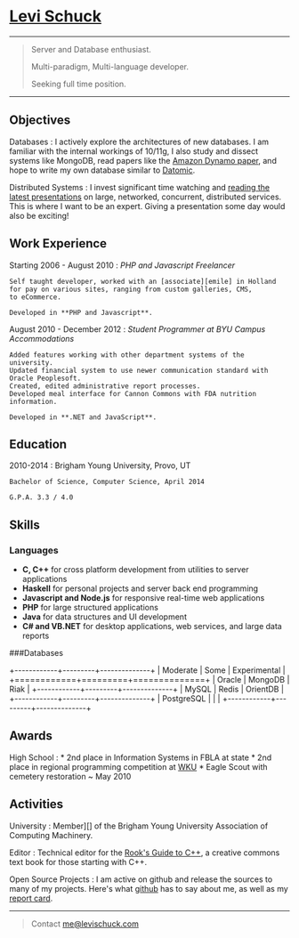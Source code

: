 # [Levi Schuck](mailto:me@levischuck.com)

----

> Server and Database enthusiast.
>
> Multi-paradigm, Multi-language developer.
>
> Seeking full time position.

----

## Objectives
Databases
:   I actively explore the architectures of new databases.
    I am familiar with the internal workings of 10/11g,
    I also study and dissect systems like MongoDB, read papers like the
    [Amazon Dynamo paper][Dynamo], and hope to write my own database similar
    to [Datomic][].

Distributed Systems
:   I invest significant time watching and [reading the latest presentations][Speakerdeck]
    on large, networked, concurrent, distributed services. This is where
    I want to be an expert. Giving a presentation some day would also be
    exciting!

## Work Experience

Starting 2006 - August 2010
:   *PHP and Javascript Freelancer*
    
    Self taught developer, worked with an [associate][emile] in Holland
    for pay on various sites, ranging from custom galleries, CMS,
    to eCommerce.

    Developed in **PHP and Javascript**.

August 2010 - December 2012
:   *Student Programmer at BYU Campus Accommodations*

    Added features working with other department systems of the university.
    Updated financial system to use newer communication standard with Oracle Peoplesoft.
    Created, edited administrative report processes.
    Developed meal interface for Cannon Commons with FDA nutrition information.

    Developed in **.NET and JavaScript**.



## Education

2010-2014
:   Brigham Young University, Provo, UT

    Bachelor of Science, Computer Science, April 2014

    G.P.A. 3.3 / 4.0

## Skills

### Languages

+ **C, C++** for cross platform development from utilities to server applications
+ **Haskell** for personal projects and server back end programming
+ **Javascript and Node.js** for responsive real-time web applications
+ **PHP** for large structured applications
+ **Java** for data structures and UI development
+ **C# and VB.NET** for desktop applications, web services, and large data reports

###Databases

+------------+---------+--------------+
| Moderate   | Some    | Experimental |
+============+=========+==============+
| Oracle     | MongoDB | Riak         |
+------------+---------+--------------+
| MySQL      | Redis   | OrientDB     |
+------------+---------+--------------+
| PostgreSQL |         |              |
+------------+---------+--------------+

## Awards

High School
:   * 2nd place in Information Systems in FBLA at state
    * 2nd place in regional programming competition at [WKU][]
    * Eagle Scout with cemetery restoration ~ May 2010

## Activities

University
:   Member][] of the Brigham Young University
    Association of Computing Machinery.

Editor
:   Technical editor for the [Rook's Guide to C++][rook], a creative 
    commons text book for those starting with C++.

Open Source Projects
:   I am active on github and release the sources to many of my
    projects. Here's what [github](http://resume.github.io/?kloplop321) has
    to say about me, as well as my [report card](http://osrc.dfm.io/kloplop321).

----

> Contact [me@levischuck.com](mailto:me@levischuck.com)

[Dynamo]: http://www.read.seas.harvard.edu/~kohler/class/cs239-w08/decandia07dynamo.pdf
[Datomic]: http://www.datomic.com/
[Speakerdeck]: https://speakerdeck.com/kloplop321/stars
[emile]: http://emilenijssen.nl/
[wku]: http://wku.edu/cs/
[member]: http://acm.byu.edu/#/members
[rook]: http://www.kickstarter.com/projects/261336366/the-rooks-guide-to-c-a-creative-commons-licensed-t